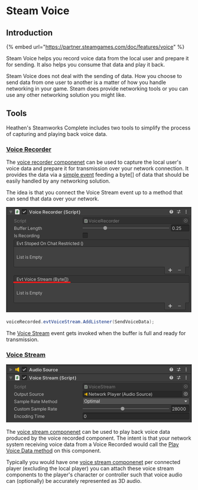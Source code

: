 # Steam Voice

## Introduction

{% embed url="https://partner.steamgames.com/doc/features/voice" %}

Steam Voice helps you record voice data from the local user and prepare it for sending. It also helps you consume that data and play it back.

Steam Voice does not deal with the sending of data. How you choose to send data from one user to another is a matter of how you handle networking in your game. Steam does provide networking tools or you can use any other networking solution you might like.

## Tools

Heathen's Steamworks Complete includes two tools to simplify the process of capturing and playing back voice data.

### [Voice Recorder](../../components/voice-recorder.md)

The [voice recorder componenet](../../components/voice-recorder.md) can be used to capture the local user's voice data and prepare it for transmission over your network connection. It provides the data via a [simple event](../../components/voice-recorder.md#evtvoicestream) feeding a byte\[] of data that should be easily handled by any networking solution.

The idea is that you connect the Voice Stream event up to a method that can send that data over your network.

![](<../../../../.gitbook/assets/image (158) (1) (1).png>)

```csharp
voiceRecorded.evtVoiceStream.AddListener(SendVoiceData);
```

The [Voice Stream](../../components/voice-recorder.md#evtvoicestream) event gets invoked when the buffer is full and ready for transmission.

### [Voice Stream](../../components/voice-stream.md)

![](<../../../../.gitbook/assets/image (187) (1) (1) (1).png>)

The [voice stream componenet](../../components/voice-stream.md) can be used to play back voice data produced by the voice recorded component. The intent is that your network system receiving voice data from a Voice Recorded would call the [Play Voice Data method](../../components/voice-stream.md#play-voice-data) on this component.

Typically you would have one [voice stream componenet](../../components/voice-stream.md) per connected player (excluding the local player) you can attach these voice stream components to the player's character or controller such that voice audio can (optionally) be accurately represented as 3D audio.
